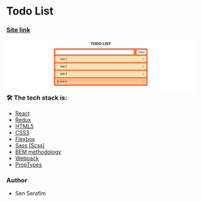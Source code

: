 # Todo List

### [Site link](https://dazzling-brahmagupta-7fdcfb.netlify.app/)

<kbd>
  <img align="right" alt="img" src="eQAyHfo.jpeg"  />
</kbd>

 ### 🛠 The tech stack is:


- [React](https://reactjs.org/)
- [Redux](https://redux.js.org/)
- [HTML5](https://en.wikipedia.org/wiki/HTML5)
- [CSS3](https://en.wikipedia.org/wiki/Cascading_Style_Sheets)
- [Flexbox](https://en.wikipedia.org/wiki/CSS_Flexible_Box_Layout)
- [Sass (Scss)](https://sass-lang.com/)
- [BEM methodology](https://en.bem.info/methodology/)
- [Webpack](https://webpack.js.org/)
- [PropTypes](https://ru.reactjs.org/docs/typechecking-with-proptypes.html)


### Author

- Sen Serafim
